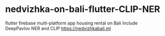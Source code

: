 # nedvizhka-on-bali-flutter-CLIP-NER
flutter firebase multi-platform app housing rental on Bali 
Include DeepPavlov NER and CLIP
https://nedvizhkabali.ml

